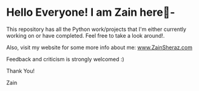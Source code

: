 # Hello Everyone! I am Zain here👋- 

This repository has all the Python work/projects that I'm either currently working on or have completed. 
Feel free to take a look around!.

Also, visit my website for some more info about me: www.ZainSheraz.com

Feedback and criticism is strongly welcomed :)

Thank You!

Zain
